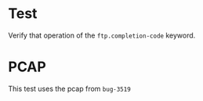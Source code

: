 Test
====

Verify that operation of the `ftp.completion-code` keyword.

PCAP
====

This test uses the pcap from `bug-3519`

